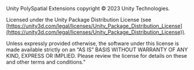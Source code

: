 Unity PolySpatial Extensions copyright © 2023 Unity Technologies.

Licensed under the Unity Package Distribution License (see [https://unity3d.com/legal/licenses/Unity_Package_Distribution_License](https://unity3d.com/legal/licenses/Unity_Package_Distribution_License)).

Unless expressly provided otherwise, the software under this license is made available strictly on an “AS IS” BASIS WITHOUT WARRANTY OF ANY KIND, EXPRESS OR IMPLIED. Please review the license for details on these and other terms and conditions.”


